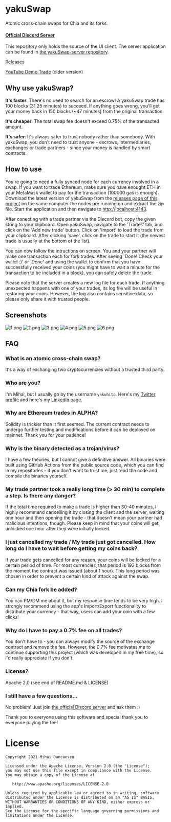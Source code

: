 # yakuSwap
Atomic cross-chain swaps for Chia and its forks.

#### [Official Discord Server](https://discord.gg/yNVNvQyYXn)

This repository only holds the source of the UI client. The server application can be found in [the yakuSwap-server repository](https://github.com/Yakuhito/yakuSwap-server).

[Releases](https://github.com/Yakuhito/yakuSwap/releases)

[YouTube Demo Trade](https://youtu.be/3iAqYNNq-h8) (older version)

## Why use yakuSwap?

**It's faster**: There's no need to search for an escrow! A yakuSwap trade has 100 blocks (31.25 minutes) to succeed. If anything goes wrong, you'll get your money back in 150 blocks (~47 minutes) from the original transaction.

**It's cheaper**: The total swap fee doesn't exceed 0.75% of the transacted amount.

**It's safer**: It's always safer to trust nobody rather than somebody. With yakuSwap, you don't need to trust anyone - escrows, intermediaries, exchanges or trade partners - since your money is handled by smart contracts.

## How to use
You're going to need a fully synced node for each currency involved in a swap. If you want to trade Ethereum, make sure you have enought ETH in your MetaMask wallet to pay for the transaction (100000 gas is enough). Download the latest version of yakuSwap from the [releases page of this project](https://github.com/Yakuhito/yakuSwap/releases) on the same computer the nodes are running on and extract the zip file. Start the application and then navigate to [http://localhost:4143](http://localhost:4143).

After conecting with a trade partner via the Discord bot, copy the given string to your clipboard. Open yakuSwap, navigate to the 'Trades' tab, and click on the 'Add new trade' button. Click on 'Import' to load the trade from your clipboard. After clicking 'save', click on the trade to start it (the newest trade is usually at the bottom of the list).

You can now follow the intructions on screen. You and your partner will make one transaction each for fork trades. After seeing 'Done! Check your wallet :)' or 'Done' and  using the wallet to confirm that you have successfully received your coins (you might have to wait a minute for the transaction to be included in a block), you can safely delete the trade.

Please note that the server creates a new log file for each trade. If anything unexpected happens with one of your trades, its log file will be useful in restoring your coins. However, the log also contains sensitive data, so please only share it with trusted people.

## Screenshots
![1.png](/screenshots/1.png?raw=true "Currencies View")
![2.png](/screenshots/2.png?raw=true "Trades View")
![3.png](/screenshots/3.png?raw=true "Edit Currency")
![4.png](/screenshots/4.png?raw=true "Edit Trade 1")
![5.png](/screenshots/5.png?raw=true "Edit Trade 2")
![6.png](/screenshots/6.png?raw=true "Trade View")

## FAQ
### What is an atomic cross-chain swap?
It's a way of exchanging two cryptocurrencies without a trusted third party.

### Who are you?
I'm Mihai, but I usually go by the username `yakuhito`. Here's my [Twitter profile](https://twitter.com/yakuh1t0) and here's my [LinkedIn page](https://ro.linkedin.com/in/mihai-dancaescu-668a2a177).

### Why are Ethereum trades in ALPHA?
Solidity is trickier than it first seemed. The current contract needs to undergo further testing and modifications before it can be deployed on mainnet. Thank you for your patience!

### Why is the binary detected as a trojan/virus?
I have a few theories, but I cannot give a definitive answer. All binaries were built using GitHub Actions from the public source code, which you can find in my repositories - if you don't want to trust me, just read the code and compile the binaries yourself.

### My trade partner took a really long time (> 30 min) to complete a step. Is there any danger?
If the total time required to make a trade is higher than 30-40 minutes, I highly recommend cancelling it by closing the client and the server, waiting one hour and then opening the trade - that doesn't mean your partner had malicious intentions, though. Please keep in mind that your coins will get unlocked one hour after they were initially locked.

### I just cancelled my trade / My trade just got cancelled. How long do I have to wait before getting my coins back?
If your trade gets cancelled for any reason, your coins will be locked for a certain period of time. For most currencies, that period is 192 blocks from the moment the contract was issued (about 1 hour). This long period was chosen in order to prevent a certain kind of attack against the swap.

### Can my Chia fork be added?
You can PM/DM me about it, but my response time tends to be very high. I strongly recommend using the app's Import/Export functionality to distribute your currency - that way, users can add your coin with a few clicks!


### Why do I have to pay a 0.7% fee on all trades?
You don't have to - you can always modify the source of the exchange contract and remove the fee. However, the 0.7% fee motivates me to continue supporting this project (which was developed in my free time), so I'd really appreciate if you don't.

### License?
Apache 2.0 (see end of README.md & LICENSE)

### I still have a few questions...
No problem! Just join [the official Discord server](https://discord.gg/yNVNvQyYXn) and ask them :)

Thank you to everyone using this software and special thank you to everyone paying the fee!

License
=======
    Copyright 2021 Mihai Dancaescu

    Licensed under the Apache License, Version 2.0 (the "License");
    you may not use this file except in compliance with the License.
    You may obtain a copy of the License at

       http://www.apache.org/licenses/LICENSE-2.0

    Unless required by applicable law or agreed to in writing, software
    distributed under the License is distributed on an "AS IS" BASIS,
    WITHOUT WARRANTIES OR CONDITIONS OF ANY KIND, either express or implied.
    See the License for the specific language governing permissions and
    limitations under the License.